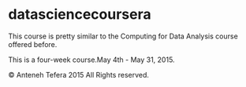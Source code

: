 # datasciencecoursera
This course is pretty similar to the Computing for Data Analysis course offered before.

This is a four-week course.May 4th - May 31, 2015.

© Anteneh Tefera 2015 All Rights reserved.
